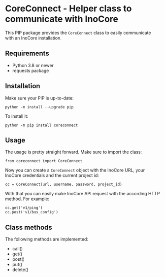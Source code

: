 # CoreConnect - Helper class to communicate with InoCore #

This PIP package provides the `CoreConnect` class to easily communicate with an InoCore installation.

## Requirements ##

- Python 3.8 or newer
- requests package

## Installation ##

Make sure your PIP is up-to-date:

```python -m install --upgrade pip```

To install it:

```python -m pip install coreconnect```

## Usage ##

The usage is pretty straight forward. Make sure to import the class:

```from coreconnect import CoreConnect```

Now you can create a `CoreConnect` object with the InoCore URL, your InoCore credentials and the current project id:

`cc = CoreConnect(url, username, password, project_id)`

With that you can easily make InoCore API request with the according HTTP method. For example:

```
cc.get('v1/ping') 
cc.post('v1/bus_config')
```

## Class methods ##

The following methods are implemented:

- call()
- get()
- post()
- put()
- delete()


